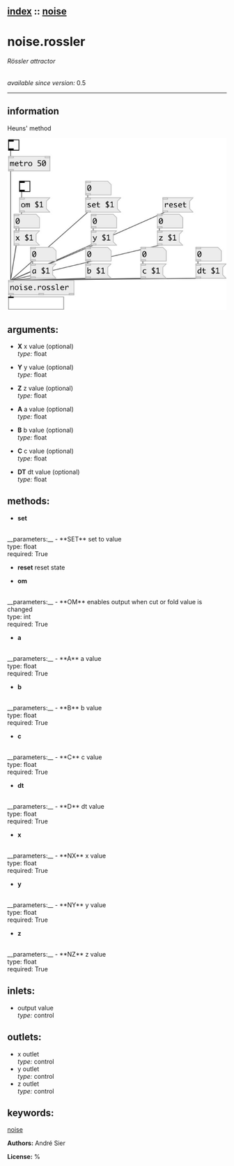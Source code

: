 [index](index.html) :: [noise](category_noise.html)
---

# noise.rossler

###### Rössler attractor

*available since version:* 0.5

---


## information
Heuns&#39; method


[![example](../examples/img/noise.rossler.jpg)](../examples/pd/noise.rossler.pd)



## arguments:

* **X**
x value (optional)<br>
_type:_ float<br>

* **Y**
y value (optional)<br>
_type:_ float<br>

* **Z**
z value (optional)<br>
_type:_ float<br>

* **A**
a value (optional)<br>
_type:_ float<br>

* **B**
b value (optional)<br>
_type:_ float<br>

* **C**
c value (optional)<br>
_type:_ float<br>

* **DT**
dt value (optional)<br>
_type:_ float<br>



## methods:

* **set**
<br>
  __parameters:__
  - **SET** set to value<br>
    type: float <br>
    required: True <br>

* **reset**
reset state<br>

* **om**
<br>
  __parameters:__
  - **OM** enables output when cut or fold value is changed<br>
    type: int <br>
    required: True <br>

* **a**
<br>
  __parameters:__
  - **A** a value<br>
    type: float <br>
    required: True <br>

* **b**
<br>
  __parameters:__
  - **B** b value<br>
    type: float <br>
    required: True <br>

* **c**
<br>
  __parameters:__
  - **C** c value<br>
    type: float <br>
    required: True <br>

* **dt**
<br>
  __parameters:__
  - **D** dt value<br>
    type: float <br>
    required: True <br>

* **x**
<br>
  __parameters:__
  - **NX** x value<br>
    type: float <br>
    required: True <br>

* **y**
<br>
  __parameters:__
  - **NY** y value<br>
    type: float <br>
    required: True <br>

* **z**
<br>
  __parameters:__
  - **NZ** z value<br>
    type: float <br>
    required: True <br>






## inlets:

* output value<br>
_type:_ control



## outlets:

* x outlet<br>
_type:_ control
* y outlet<br>
_type:_ control
* z outlet<br>
_type:_ control



## keywords:

[noise](keywords/noise.html)






**Authors:** André Sier




**License:** %





